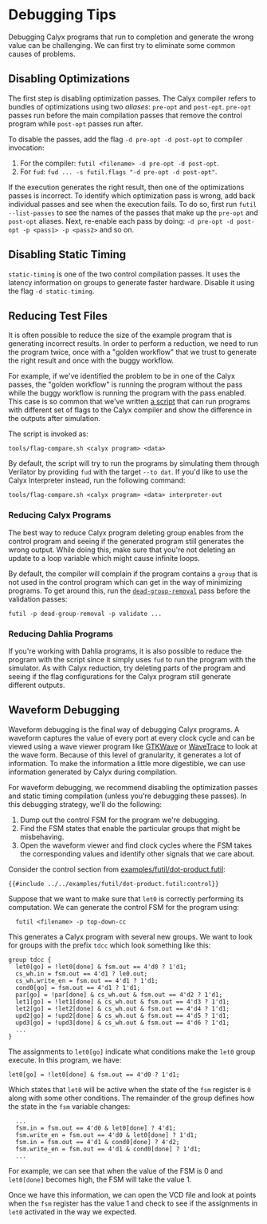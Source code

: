 # Debugging Tips
Debugging Calyx programs that run to completion and generate the wrong value
can be challenging.
We can first try to eliminate some common causes of problems.

## Disabling Optimizations

The first step is disabling optimization passes.
The Calyx compiler refers to bundles of optimizations using two *aliases*:
`pre-opt` and `post-opt`.
`pre-opt` passes run before the main compilation passes that remove the control
program while `post-opt` passes run after.

To disable the passes, add the flag `-d pre-opt -d post-opt` to compiler invocation:
1. For the compiler: `futil <filename> -d pre-opt -d post-opt`.
2. For `fud`: `fud ... -s futil.flags "-d pre-opt -d post-opt"`.

If the execution generates the right result, then one of the optimizations
passes is incorrect.
To identify which optimization pass is wrong, add back individual passes and see
when the execution fails.
To do so, first run `futil --list-passes` to see the names of the passes that make
up the `pre-opt` and `post-opt` aliases.
Next, re-enable each pass by doing: `-d pre-opt -d post-opt -p <pass1> -p
<pass2>` and so on.

## Disabling Static Timing

`static-timing` is one of the two control compilation passes.
It uses the latency information on groups to generate faster hardware.
Disable it using the flag `-d static-timing`.

## Reducing Test Files

It is often possible to reduce the size of the example program that is
generating incorrect results.
In order to perform a reduction, we need to run the program twice, once with
a "golden workflow" that we trust to generate the right result and once with
the buggy workflow.

For example, if we've identified the problem to be in one of the Calyx passes,
the "golden workflow" is running the program without the pass while the buggy
workflow is running the program with the pass enabled.
This case is so common that we've written [a script][flag-cmp] that can run
programs with different set of flags to the Calyx compiler and show the
difference in the outputs after simulation.

The script is invoked as:
```
tools/flag-compare.sh <calyx program> <data>
```

By default, the script will try to run the programs by simulating them through
Verilator by providing `fud` with the target `--to dat`.
If you'd like to use the Calyx Interpreter instead, run the following command:
```
tools/flag-compare.sh <calyx program> <data> interpreter-out
```

### Reducing Calyx Programs

The best way to reduce Calyx program deleting group enables from the control
program and seeing if the generated program still generates the wrong output.
While doing this, make sure that you're not deleting an update to a loop
variable which might cause infinite loops.

By default, the compiler will complain if the program contains a `group` that
is not used in the control program which can get in the way of minimizing
programs.
To get around this, run the [`dead-group-removal`][dgr] pass before the validation
passes:
```
futil -p dead-group-removal -p validate ...
```

### Reducing Dahlia Programs

If you're working with Dahlia programs, it is also possible to reduce the
program with the script since it simply uses `fud` to run the program with the
simulator.
As with Calyx reduction, try deleting parts of the program and seeing if the
flag configurations for the Calyx program still generate different outputs.


## Waveform Debugging

Waveform debugging is the final way of debugging Calyx programs.
A waveform captures the value of every port at every clock cycle and can be
viewed using a wave viewer program like [GTKWave][gtkwave] or
[WaveTrace][wavetrace] to look at the wave form.
Because of this level of granularity, it generates a lot of information.
To make the information a little more digestible, we can use information
generated by Calyx during compilation.

For waveform debugging, we recommend disabling the optimization passes and
static timing compilation (unless you're debugging these passes).
In this debugging strategy, we'll do the following:
1. Dump out the control FSM for the program we're debugging.
2. Find the FSM states that enable the particular groups that might be misbehaving.
3. Open the waveform viewer and find clock cycles where the FSM takes the corresponding
values and identify other signals that we care about.

Consider the control section from [examples/futil/dot-product.futil](https://github.com/cucapra/calyx/blob/master/examples/futil/dot-product.futil):
```
{{#include ../../examples/futil/dot-product.futil:control}}
```
Suppose that we want to make sure that `let0` is correctly performing its
computation.
We can generate the control FSM for the program using:

      futil <filename> -p top-down-cc

This generates a Calyx program with several new groups.
We want to look for groups with the prefix `tdcc` which look something like
this:
```
group tdcc {
  let0[go] = !let0[done] & fsm.out == 4'd0 ? 1'd1;
  cs_wh.in = fsm.out == 4'd1 ? le0.out;
  cs_wh.write_en = fsm.out == 4'd1 ? 1'd1;
  cond0[go] = fsm.out == 4'd1 ? 1'd1;
  par[go] = !par[done] & cs_wh.out & fsm.out == 4'd2 ? 1'd1;
  let1[go] = !let1[done] & cs_wh.out & fsm.out == 4'd3 ? 1'd1;
  let2[go] = !let2[done] & cs_wh.out & fsm.out == 4'd4 ? 1'd1;
  upd2[go] = !upd2[done] & cs_wh.out & fsm.out == 4'd5 ? 1'd1;
  upd3[go] = !upd3[done] & cs_wh.out & fsm.out == 4'd6 ? 1'd1;
  ...
}
```

The assignments to `let0[go]` indicate what conditions make the `let0` group
execute.
In this program, we have:

    let0[go] = !let0[done] & fsm.out == 4'd0 ? 1'd1;

Which states that `let0` will be active when the state of the `fsm` register
is `0` along with some other conditions.
The remainder of the group defines how the state in the `fsm` variable changes:
```
  ...
  fsm.in = fsm.out == 4'd0 & let0[done] ? 4'd1;
  fsm.write_en = fsm.out == 4'd0 & let0[done] ? 1'd1;
  fsm.in = fsm.out == 4'd1 & cond0[done] ? 4'd2;
  fsm.write_en = fsm.out == 4'd1 & cond0[done] ? 1'd1;
  ...
```
For example, we can see that when the value of the FSM is 0 and `let0[done]`
becomes high, the FSM will take the value 1.

Once we have this information, we can open the VCD file and look at points when
the `fsm` register has the value 1 and check to see if the assignments in
`let0` activated in the way we expected.


[gtkwave]: http://gtkwave.sourceforge.net/
[wavetrace]: https://marketplace.visualstudio.com/items?itemName=wavetrace.wavetrace
[flag-cmp]: https://github.com/cucapra/calyx/blob/master/tools/flag-compare.sh
[dgr]: https://docs.calyxir.org/source/calyx/passes/struct.DeadGroupRemoval.html
